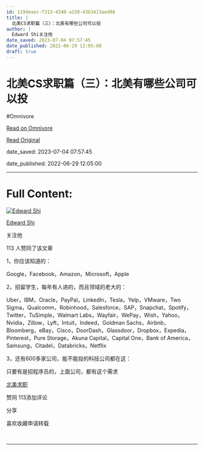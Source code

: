 ```yaml
---
id: 119deaec-f313-4340-a150-43b3413aed98
title: |
  北美CS求职篇（三）：北美有哪些公司可以投
author: |
  Edward Shi​关注他
date_saved: 2023-07-04 07:57:45
date_published: 2022-06-29 12:05:00
draft: true
---
```


# 北美CS求职篇（三）：北美有哪些公司可以投
#Omnivore

[Read on Omnivore](https://omnivore.app/me/cs-18920c40839)

[Read Original](https://zhuanlan.zhihu.com/p/516556508)

date_saved: 2023-07-04 07:57:45

date_published: 2022-06-29 12:05:00

--- 

# Full Content: 

[![Edward Shi](https://proxy-prod.omnivore-image-cache.app/0x0,sp6GS8r-Adekx2qbRlh2iXwa0HT6z-b-s63SXriZO-Mc/https://pica.zhimg.com/v2-d0addd52a06076c47570570d2d756889_l.jpg?source=172ae18b)](https://www.zhihu.com/people/ljs95)

[Edward Shi](https://www.zhihu.com/people/ljs95)

​关注他

113 人赞同了该文章

1，你应该知道的：

Google，Facebook，Amazon，Microsoft，Apple

2，招留学生，每年有人进的，而且领域的老大的：

Uber，IBM，Oracle，PayPal，LinkedIn，Tesla，Yelp，VMware，Two Sigma，Qualcomm，Robinhood，Salesforce，SAP，Snapchat，Spotify，Twitter，TuSimple，Walmart Labs，Wayfair，WePay，Wish，Yahoo，Nvidia，Zillow，Lyft，Intuit，Indeed，Goldman Sachs，Airbnb，Bloomberg，eBay，Cisco，DoorDash，Glassdoor，Dropbox，Expedia，Pinterest，Pure Storage，Akuna Capital，Capital One，Bank of America，Samsung，Citadel，Databricks，Netflix

3，还有600多家公司，能不能投的科技公司都在这：

只要有是招程序员的，上面公司，都有这个需求

[北美求职](https://www.zhihu.com/topic/21535514)

​赞同 113​​添加评论

​分享

​喜欢​收藏​申请转载

​

---

